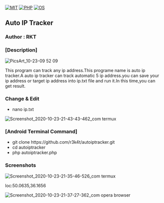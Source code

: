 
[![MIT](https://img.shields.io/packagist/l/doctrine/orm.svg)](https://github.com/r3k4t/autoiptracker/blob/master/LICENSE)
[![PHP](https://img.shield.io/badge/PHP-brightgreen.svg)](https://www.php.net/releases/index.php)
[![OS](https://img.shields.io/badge/Tested%20On-%20%7C%20Android-yellowgreen.svg)](https://termux.com/)


<h2>Auto IP Tracker</h2>

### Author : RKT ###

### [Description] ###


![PicsArt_10-23-09 52 09](https://user-images.githubusercontent.com/69615463/97031230-c41afe80-1581-11eb-9bc3-d21125142943.jpg)

 
This program can track any ip address.This programe name is auto ip tracker.A auto ip tracker can track automatic 5 ip address.you can save your ip address or target ip address into ip.txt file and run it.In this time,you can get result.

### Change & Edit ###

<ul>
<li>nano ip.txt</li>
</ul>

![Screenshot_2020-10-23-21-43-43-462_com termux](https://user-images.githubusercontent.com/69615463/97031337-f167ac80-1581-11eb-8cb4-10a5d1cdc40d.jpg)

### [Android Terminal Command] ###

<ul>
<li>git clone https://github.com/r3k4t/autoiptracker.git</li>
<li>cd autoiptracker</li>
<li>php autoiptracker.php</li>
</ul>

### Screenshots ###

![Screenshot_2020-10-23-21-35-46-526_com termux](https://user-images.githubusercontent.com/69615463/97032343-7dc69f00-1583-11eb-98e7-e5d6162ef955.jpg)

loc:50.0635,36.1656

![Screenshot_2020-10-23-21-37-27-362_com opera browser](https://user-images.githubusercontent.com/69615463/97031605-60450580-1582-11eb-96d8-d97ccb80332e.jpg)
